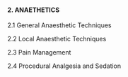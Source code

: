 #### 2. ANAETHETICS

2.1 General Anaesthetic Techniques

2.2 Local Anaesthetic Techniques

2.3 Pain Management

2.4 Procedural Analgesia and Sedation